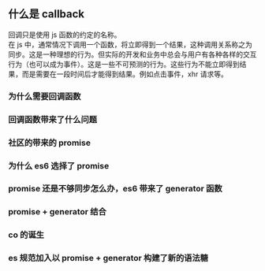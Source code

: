 ## 什么是 callback
回调只是使用 js 函数的约定的名称。<br>
在 js 中，通常情况下调用一个函数，将立即得到一个结果，这种调用关系称之为同步。这是一种理想的行为。但实际的开发和业务中总会与用户有各种各样的交互行为（也可以成为事件）。这是一些不可预测的行为。这些行为不能立即得到结果，而是需要在一段时间后才能得到结果。例如点击事件，xhr 请求等。

### 为什么需要回调函数

### 回调函数带来了什么问题

### 社区的带来的 promise

### 为什么 es6 选择了 promise

### promise 还是不够同步怎么办，es6 带来了 generator 函数

### promise + generator 结合

### co 的诞生

### es 规范加入以 promise + generator 构建了新的语法糖
